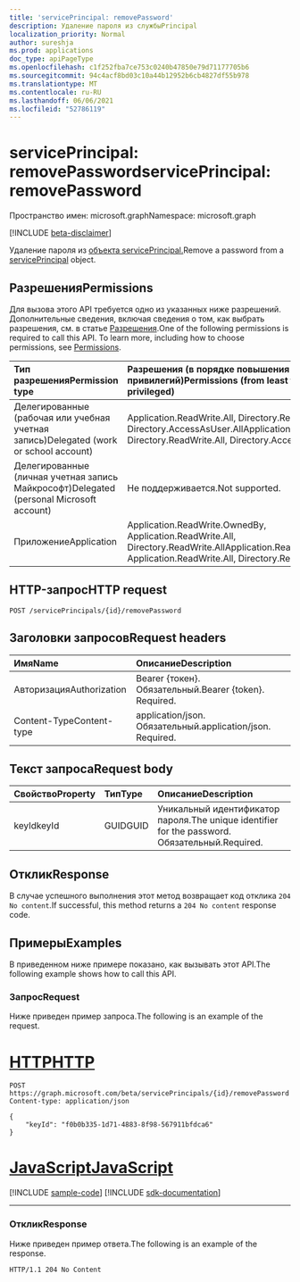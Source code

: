```yaml
---
title: 'servicePrincipal: removePassword'
description: Удаление пароля из службыPrincipal
localization_priority: Normal
author: sureshja
ms.prod: applications
doc_type: apiPageType
ms.openlocfilehash: c1f252fba7ce753c0240b47850e79d71177705b6
ms.sourcegitcommit: 94c4acf8bd03c10a44b12952b6cb4827df55b978
ms.translationtype: MT
ms.contentlocale: ru-RU
ms.lasthandoff: 06/06/2021
ms.locfileid: "52786119"
---
```

# <a name="serviceprincipal-removepassword"></a><span data-ttu-id="e9426-103">servicePrincipal: removePassword</span><span class="sxs-lookup"><span data-stu-id="e9426-103">servicePrincipal: removePassword</span></span>

<span data-ttu-id="e9426-104">Пространство имен: microsoft.graph</span><span class="sxs-lookup"><span data-stu-id="e9426-104">Namespace: microsoft.graph</span></span>

[!INCLUDE [beta-disclaimer](../../includes/beta-disclaimer.md)]

<span data-ttu-id="e9426-105">Удаление пароля из [объекта servicePrincipal.](../resources/serviceprincipal.md)</span><span class="sxs-lookup"><span data-stu-id="e9426-105">Remove a password from a [servicePrincipal](../resources/serviceprincipal.md) object.</span></span>

## <a name="permissions"></a><span data-ttu-id="e9426-106">Разрешения</span><span class="sxs-lookup"><span data-stu-id="e9426-106">Permissions</span></span>

<span data-ttu-id="e9426-p101">Для вызова этого API требуется одно из указанных ниже разрешений. Дополнительные сведения, включая сведения о том, как выбрать разрешения, см. в статье [Разрешения](/graph/permissions-reference).</span><span class="sxs-lookup"><span data-stu-id="e9426-p101">One of the following permissions is required to call this API. To learn more, including how to choose permissions, see [Permissions](/graph/permissions-reference).</span></span>

| <span data-ttu-id="e9426-109">Тип разрешения</span><span class="sxs-lookup"><span data-stu-id="e9426-109">Permission type</span></span>                        | <span data-ttu-id="e9426-110">Разрешения (в порядке повышения привилегий)</span><span class="sxs-lookup"><span data-stu-id="e9426-110">Permissions (from least to most privileged)</span></span> |
|:---------------------------------------|:--------------------------------------------|
| <span data-ttu-id="e9426-111">Делегированные (рабочая или учебная учетная запись)</span><span class="sxs-lookup"><span data-stu-id="e9426-111">Delegated (work or school account)</span></span>     | <span data-ttu-id="e9426-112">Application.ReadWrite.All, Directory.ReadWrite.All, Directory.AccessAsUser.All</span><span class="sxs-lookup"><span data-stu-id="e9426-112">Application.ReadWrite.All, Directory.ReadWrite.All, Directory.AccessAsUser.All</span></span> |
| <span data-ttu-id="e9426-113">Делегированные (личная учетная запись Майкрософт)</span><span class="sxs-lookup"><span data-stu-id="e9426-113">Delegated (personal Microsoft account)</span></span> | <span data-ttu-id="e9426-114">Не поддерживается.</span><span class="sxs-lookup"><span data-stu-id="e9426-114">Not supported.</span></span> |
| <span data-ttu-id="e9426-115">Приложение</span><span class="sxs-lookup"><span data-stu-id="e9426-115">Application</span></span>                            | <span data-ttu-id="e9426-116">Application.ReadWrite.OwnedBy, Application.ReadWrite.All, Directory.ReadWrite.All</span><span class="sxs-lookup"><span data-stu-id="e9426-116">Application.ReadWrite.OwnedBy, Application.ReadWrite.All, Directory.ReadWrite.All</span></span> |

## <a name="http-request"></a><span data-ttu-id="e9426-117">HTTP-запрос</span><span class="sxs-lookup"><span data-stu-id="e9426-117">HTTP request</span></span>

<!-- { "blockType": "ignored" } -->

```http
POST /servicePrincipals/{id}/removePassword
```

## <a name="request-headers"></a><span data-ttu-id="e9426-118">Заголовки запросов</span><span class="sxs-lookup"><span data-stu-id="e9426-118">Request headers</span></span>

| <span data-ttu-id="e9426-119">Имя</span><span class="sxs-lookup"><span data-stu-id="e9426-119">Name</span></span>           | <span data-ttu-id="e9426-120">Описание</span><span class="sxs-lookup"><span data-stu-id="e9426-120">Description</span></span>                |
|:---------------|:---------------------------|
| <span data-ttu-id="e9426-121">Авторизация</span><span class="sxs-lookup"><span data-stu-id="e9426-121">Authorization</span></span>  | <span data-ttu-id="e9426-p102">Bearer {токен}. Обязательный.</span><span class="sxs-lookup"><span data-stu-id="e9426-p102">Bearer {token}. Required.</span></span>  |
| <span data-ttu-id="e9426-124">Content-Type</span><span class="sxs-lookup"><span data-stu-id="e9426-124">Content-type</span></span>   | <span data-ttu-id="e9426-p103">application/json. Обязательный.</span><span class="sxs-lookup"><span data-stu-id="e9426-p103">application/json. Required.</span></span>|

## <a name="request-body"></a><span data-ttu-id="e9426-127">Текст запроса</span><span class="sxs-lookup"><span data-stu-id="e9426-127">Request body</span></span>

| <span data-ttu-id="e9426-128">Свойство</span><span class="sxs-lookup"><span data-stu-id="e9426-128">Property</span></span>     | <span data-ttu-id="e9426-129">Тип</span><span class="sxs-lookup"><span data-stu-id="e9426-129">Type</span></span>   |<span data-ttu-id="e9426-130">Описание</span><span class="sxs-lookup"><span data-stu-id="e9426-130">Description</span></span>|
|:---------------|:--------|:----------|
| <span data-ttu-id="e9426-131">keyId</span><span class="sxs-lookup"><span data-stu-id="e9426-131">keyId</span></span> | <span data-ttu-id="e9426-132">GUID</span><span class="sxs-lookup"><span data-stu-id="e9426-132">GUID</span></span> | <span data-ttu-id="e9426-133">Уникальный идентификатор пароля.</span><span class="sxs-lookup"><span data-stu-id="e9426-133">The unique identifier for the password.</span></span> <span data-ttu-id="e9426-134">Обязательный.</span><span class="sxs-lookup"><span data-stu-id="e9426-134">Required.</span></span> |

## <a name="response"></a><span data-ttu-id="e9426-135">Отклик</span><span class="sxs-lookup"><span data-stu-id="e9426-135">Response</span></span>

<span data-ttu-id="e9426-136">В случае успешного выполнения этот метод возвращает код отклика `204 No content`.</span><span class="sxs-lookup"><span data-stu-id="e9426-136">If successful, this method returns a `204 No content` response code.</span></span>

## <a name="examples"></a><span data-ttu-id="e9426-137">Примеры</span><span class="sxs-lookup"><span data-stu-id="e9426-137">Examples</span></span>

<span data-ttu-id="e9426-138">В приведенном ниже примере показано, как вызывать этот API.</span><span class="sxs-lookup"><span data-stu-id="e9426-138">The following example shows how to call this API.</span></span>

### <a name="request"></a><span data-ttu-id="e9426-139">Запрос</span><span class="sxs-lookup"><span data-stu-id="e9426-139">Request</span></span>

<span data-ttu-id="e9426-140">Ниже приведен пример запроса.</span><span class="sxs-lookup"><span data-stu-id="e9426-140">The following is an example of the request.</span></span>

# <a name="http"></a>[<span data-ttu-id="e9426-141">HTTP</span><span class="sxs-lookup"><span data-stu-id="e9426-141">HTTP</span></span>](#tab/http)
<!-- {
  "blockType": "request",
  "name": "servicePrincipal_removepassword"
}-->

```http
POST https://graph.microsoft.com/beta/servicePrincipals/{id}/removePassword
Content-type: application/json

{
    "keyId": "f0b0b335-1d71-4883-8f98-567911bfdca6"
}
```
# <a name="javascript"></a>[<span data-ttu-id="e9426-142">JavaScript</span><span class="sxs-lookup"><span data-stu-id="e9426-142">JavaScript</span></span>](#tab/javascript)
[!INCLUDE [sample-code](../includes/snippets/javascript/serviceprincipal-removepassword-javascript-snippets.md)]
[!INCLUDE [sdk-documentation](../includes/snippets/snippets-sdk-documentation-link.md)]

---


### <a name="response"></a><span data-ttu-id="e9426-143">Отклик</span><span class="sxs-lookup"><span data-stu-id="e9426-143">Response</span></span>

<span data-ttu-id="e9426-144">Ниже приведен пример ответа.</span><span class="sxs-lookup"><span data-stu-id="e9426-144">The following is an example of the response.</span></span>

<!-- {
  "blockType": "response"
} -->

```http
HTTP/1.1 204 No Content
```

<!-- uuid: 16cd6b66-4b1a-43a1-adaf-3a886856ed98
2019-02-04 14:57:30 UTC -->
<!-- {
  "type": "#page.annotation",
  "description": "servicePrincipal: removePassword",
  "keywords": "",
  "section": "documentation",
  "tocPath": ""
}-->



